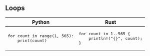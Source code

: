 ## Loops
<table>
<thead>
<tr>
<th>Python</th>
<th>Rust</th>
</tr>
</thead>
<tbody>
<tr><td>
<pre>
for count in range(1, 565):
    print(count)
</pre>
</td>
<td>
<pre>
for count in 1..565 {
    println!("{}", count);
}
</pre>
</td></tr>
</tbody>
</table>
